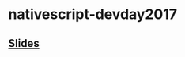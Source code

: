 # nativescript-devday2017

## [Slides](https://docs.google.com/presentation/d/1zbrcynWXwH5FvpKYXXNxziw75ktahqMalNktOgcGQaI/edit?usp=sharing)


